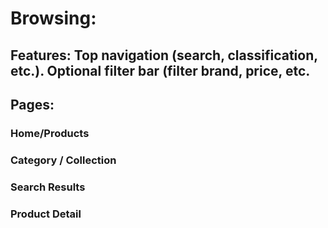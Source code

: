 # Browsing:

## Features: Top navigation (search, classification, etc.). Optional filter bar (filter brand, price, etc.

## Pages:

### Home/Products

### Category / Collection

### Search Results

### Product Detail